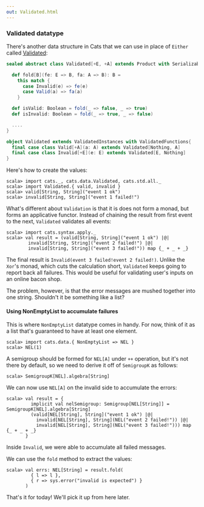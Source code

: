 ```yaml
---
out: Validated.html
---
```


  [ValidatedSource]: $catsBaseUrl$core/src/main/scala/cats/data/Validated.scala

### Validated datatype

There's another data structure in Cats that we can use in place of `Either` called [Validated][ValidatedSource]:

```scala
sealed abstract class Validated[+E, +A] extends Product with Serializable {

  def fold[B](fe: E => B, fa: A => B): B =
    this match {
      case Invalid(e) => fe(e)
      case Valid(a) => fa(a)
    }

  def isValid: Boolean = fold(_ => false, _ => true)
  def isInvalid: Boolean = fold(_ => true, _ => false)

  ....
}

object Validated extends ValidatedInstances with ValidatedFunctions{
  final case class Valid[+A](a: A) extends Validated[Nothing, A]
  final case class Invalid[+E](e: E) extends Validated[E, Nothing]
}
```

Here's how to create the values:

```console:new
scala> import cats._, cats.data.Validated, cats.std.all._
scala> import Validated.{ valid, invalid }
scala> valid[String, String]("event 1 ok")
scala> invalid[String, String]("event 1 failed!")
```

What's different about `Validation` is that it is does not form a monad,
but forms an applicative functor.
Instead of chaining the result from first event to the next, `Validated` validates all events:

```console
scala> import cats.syntax.apply._
scala> val result = (valid[String, String]("event 1 ok") |@|
        invalid[String, String]("event 2 failed!") |@|
        invalid[String, String]("event 3 failed!")) map {_ + _ + _}
```

The final result is `Invalid(event 3 failed!event 2 failed!)`.
Unlike the `Xor`'s monad, which cuts the calculation short,
`Validated` keeps going to report back all failures.
This would be useful for validating user's inputs on an online bacon shop.

The problem, however, is that the error messages are mushed together into one string.
Shouldn't it be something like a list?

#### Using NonEmptyList to accumulate failures

This is where `NonEmptyList` datatype comes in handy.
For now, think of it as a list that's guaranteed to have at least one element.

```console
scala> import cats.data.{ NonEmptyList => NEL }
scala> NEL(1)
```

A semigroup should be formed for `NEL[A]` under `++` operation,
but it's not there by default, so we need to derive it off of `SemigroupK` as follows:

```console
scala> SemigroupK[NEL].algebra[String]
```

We can now use `NEL[A]` on the invalid side to accumulate the errors:

```console
scala> val result = {
         implicit val nelSemigroup: Semigroup[NEL[String]] = SemigroupK[NEL].algebra[String]
         (valid[NEL[String], String]("event 1 ok") |@|
           invalid[NEL[String], String](NEL("event 2 failed!")) |@|
           invalid[NEL[String], String](NEL("event 3 failed!"))) map {_ + _ + _}
       }
```

Inside `Invalid`, we were able to accumulate all failed messages.

We can use the `fold` method to extract the values:

```console
scala> val errs: NEL[String] = result.fold(
         { l => l },
         { r => sys.error("invalid is expected") }
       )
```

That's it for today! We'll pick it up from here later.

